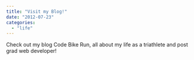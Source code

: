 ```yaml
---
title: "Visit my Blog!"
date: "2012-07-23"
categories: 
  - "life"
---
```


Check out my blog Code Bike Run, all about my life as a triathlete and post grad web developer!
